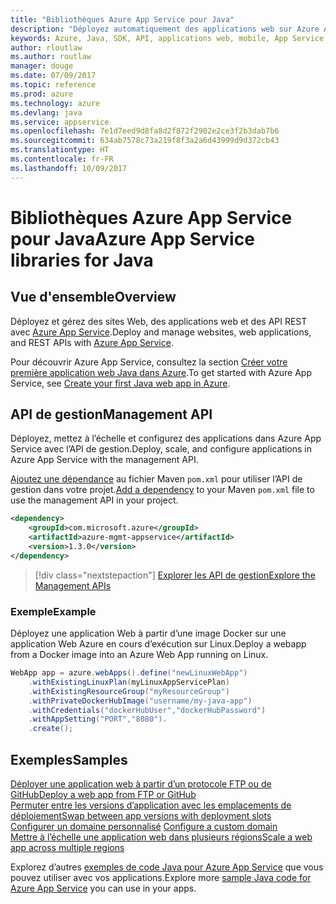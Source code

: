 ```yaml
---
title: "Bibliothèques Azure App Service pour Java"
description: "Déployez automatiquement des applications web sur Azure App Service à l’aide de l’API de gestion Azure."
keywords: Azure, Java, SDK, API, applications web, mobile, App Service
author: rloutlaw
ms.author: routlaw
manager: douge
ms.date: 07/09/2017
ms.topic: reference
ms.prod: azure
ms.technology: azure
ms.devlang: java
ms.service: appservice
ms.openlocfilehash: 7e1d7eed9d8fa8d2f872f2902e2ce3f2b3dab7b6
ms.sourcegitcommit: 634ab7578c73a219f8f3a2a6d43999d9d372cb43
ms.translationtype: HT
ms.contentlocale: fr-FR
ms.lasthandoff: 10/09/2017
---
```

# <a name="azure-app-service-libraries-for-java"></a><span data-ttu-id="f752f-104">Bibliothèques Azure App Service pour Java</span><span class="sxs-lookup"><span data-stu-id="f752f-104">Azure App Service libraries for Java</span></span>

## <a name="overview"></a><span data-ttu-id="f752f-105">Vue d'ensemble</span><span class="sxs-lookup"><span data-stu-id="f752f-105">Overview</span></span>

<span data-ttu-id="f752f-106">Déployez et gérez des sites Web, des applications web et des API REST avec [Azure App Service](/azure/app-service).</span><span class="sxs-lookup"><span data-stu-id="f752f-106">Deploy and manage websites, web applications, and REST APIs with [Azure App Service](/azure/app-service).</span></span>

<span data-ttu-id="f752f-107">Pour découvrir Azure App Service, consultez la section [Créer votre première application web Java dans Azure](/azure/app-service-web/app-service-web-get-started-java).</span><span class="sxs-lookup"><span data-stu-id="f752f-107">To get started with Azure App Service, see [Create your first Java web app in Azure](/azure/app-service-web/app-service-web-get-started-java).</span></span>

## <a name="management-api"></a><span data-ttu-id="f752f-108">API de gestion</span><span class="sxs-lookup"><span data-stu-id="f752f-108">Management API</span></span>

<span data-ttu-id="f752f-109">Déployez, mettez à l’échelle et configurez des applications dans Azure App Service avec l’API de gestion.</span><span class="sxs-lookup"><span data-stu-id="f752f-109">Deploy, scale, and configure applications in Azure App Service with the management API.</span></span>

<span data-ttu-id="f752f-110">[Ajoutez une dépendance](https://maven.apache.org/guides/getting-started/index.html#How_do_I_use_external_dependencies) au fichier Maven `pom.xml` pour utiliser l’API de gestion dans votre projet.</span><span class="sxs-lookup"><span data-stu-id="f752f-110">[Add a dependency](https://maven.apache.org/guides/getting-started/index.html#How_do_I_use_external_dependencies) to your Maven `pom.xml` file to use the management API in your project.</span></span>

```XML
<dependency>
    <groupId>com.microsoft.azure</groupId>
    <artifactId>azure-mgmt-appservice</artifactId>
    <version>1.3.0</version>
</dependency>
```   

> [!div class="nextstepaction"]
> [<span data-ttu-id="f752f-111">Explorer les API de gestion</span><span class="sxs-lookup"><span data-stu-id="f752f-111">Explore the Management APIs</span></span>](/java/api/overview/azure)

### <a name="example"></a><span data-ttu-id="f752f-112">Exemple</span><span class="sxs-lookup"><span data-stu-id="f752f-112">Example</span></span>

<span data-ttu-id="f752f-113">Déployez une application Web à partir d’une image Docker sur une application Web Azure en cours d’exécution sur Linux.</span><span class="sxs-lookup"><span data-stu-id="f752f-113">Deploy a webapp from a Docker image into an Azure Web App running on Linux.</span></span>

```java
WebApp app = azure.webApps().define("newLinuxWebApp")
    .withExistingLinuxPlan(myLinuxAppServicePlan)
    .withExistingResourceGroup("myResourceGroup")
    .withPrivateDockerHubImage("username/my-java-app")
    .withCredentials("dockerHubUser","dockerHubPassword")
    .withAppSetting("PORT","8080").
    .create();
```

## <a name="samples"></a><span data-ttu-id="f752f-114">Exemples</span><span class="sxs-lookup"><span data-stu-id="f752f-114">Samples</span></span>

<span data-ttu-id="f752f-115">[Déployer une application web à partir d’un protocole FTP ou de GitHub][1]</span><span class="sxs-lookup"><span data-stu-id="f752f-115">[Deploy a web app from FTP or GitHub][1]</span></span>  
<span data-ttu-id="f752f-116">[Permuter entre les versions d’application avec les emplacements de déploiement][2]</span><span class="sxs-lookup"><span data-stu-id="f752f-116">[Swap between app versions with deployment slots][2]</span></span>  
<span data-ttu-id="f752f-117">[Configurer un domaine personnalisé][3] </span><span class="sxs-lookup"><span data-stu-id="f752f-117">[Configure a custom domain][3] </span></span>  
<span data-ttu-id="f752f-118">[Mettre à l’échelle une application web dans plusieurs régions][4]</span><span class="sxs-lookup"><span data-stu-id="f752f-118">[Scale a web app across multiple regions][4]</span></span>   

<span data-ttu-id="f752f-119">Explorez d’autres [exemples de code Java pour Azure App Service](https://azure.microsoft.com/resources/samples/?platform=java&term=appservice) que vous pouvez utiliser avec vos applications.</span><span class="sxs-lookup"><span data-stu-id="f752f-119">Explore more [sample Java code for Azure App Service](https://azure.microsoft.com/resources/samples/?platform=java&term=appservice) you can use in your apps.</span></span>

[1]: ../docs-ref-conceptual/java-sdk-configure-webapp-sources.md
[2]: https://azure.microsoft.com/resources/samples/app-service-java-manage-staging-and-production-slots-for-web-apps/
[3]: https://azure.microsoft.com/resources/samples/app-service-java-manage-web-apps-with-custom-domains/
[4]: https://azure.microsoft.com/resources/samples/app-service-java-scale-web-apps-on-linux/
